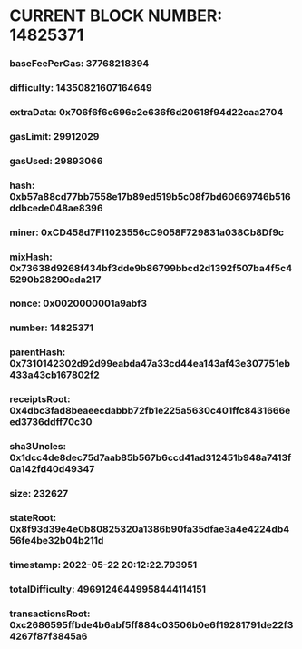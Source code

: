 # CURRENT BLOCK NUMBER: 14825371

### baseFeePerGas: 37768218394
### difficulty: 14350821607164649
### extraData: 0x706f6f6c696e2e636f6d20618f94d22caa2704
### gasLimit: 29912029
### gasUsed: 29893066
### hash: 0xb57a88cd77bb7558e17b89ed519b5c08f7bd60669746b516ddbcede048ae8396
### miner: 0xCD458d7F11023556cC9058F729831a038Cb8Df9c
### mixHash: 0x73638d9268f434bf3dde9b86799bbcd2d1392f507ba4f5c45290b28290ada217
### nonce: 0x0020000001a9abf3
### number: 14825371
### parentHash: 0x7310142302d92d99eabda47a33cd44ea143af43e307751eb433a43cb167802f2
### receiptsRoot: 0x4dbc3fad8beaeecdabbb72fb1e225a5630c401ffc8431666eed3736ddff70c30
### sha3Uncles: 0x1dcc4de8dec75d7aab85b567b6ccd41ad312451b948a7413f0a142fd40d49347
### size: 232627
### stateRoot: 0x8f93d39e4e0b80825320a1386b90fa35dfae3a4e4224db456fe4be32b04b211d
### timestamp: 2022-05-22 20:12:22.793951
### totalDifficulty: 49691246449958444114151
### transactionsRoot: 0xc2686595ffbde4b6abf5ff884c03506b0e6f19281791de22f34267f87f3845a6
